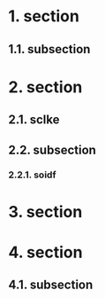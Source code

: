 # 1. section
## 1.1. subsection

# 2. section
## 2.1. sclke
## 2.2. subsection
### 2.2.1. soidf

# 3. section


# 4. section
## 4.1. subsection